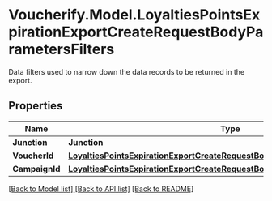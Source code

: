 # Voucherify.Model.LoyaltiesPointsExpirationExportCreateRequestBodyParametersFilters
Data filters used to narrow down the data records to be returned in the export.

## Properties

Name | Type | Description | Notes
------------ | ------------- | ------------- | -------------
**Junction** | **Junction** |  | [optional] 
**VoucherId** | [**LoyaltiesPointsExpirationExportCreateRequestBodyParametersFiltersVoucherId**](LoyaltiesPointsExpirationExportCreateRequestBodyParametersFiltersVoucherId.md) |  | [optional] 
**CampaignId** | [**LoyaltiesPointsExpirationExportCreateRequestBodyParametersFiltersCampaignId**](LoyaltiesPointsExpirationExportCreateRequestBodyParametersFiltersCampaignId.md) |  | [optional] 

[[Back to Model list]](../../README.md#documentation-for-models) [[Back to API list]](../../README.md#documentation-for-api-endpoints) [[Back to README]](../../README.md)

